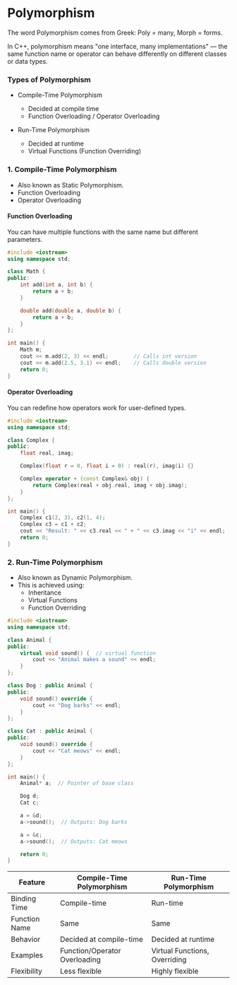 # Polymorphism

The word Polymorphism comes from Greek:
Poly = many, Morph = forms.

In C++, polymorphism means "one interface, many implementations" — the same function name or operator can behave differently on different classes or data types.

### Types of Polymorphism

- Compile-Time Polymorphism	
  - Decided at compile time	
  - Function Overloading / Operator Overloading

- Run-Time Polymorphism	
  - Decided at runtime	
  - Virtual Functions (Function Overriding)


### 1. Compile-Time Polymorphism
- Also known as Static Polymorphism.
- Function Overloading
- Operator Overloading


#### Function Overloading

You can have multiple functions with the same name but different parameters.

```cpp
#include <iostream>
using namespace std;

class Math {
public:
    int add(int a, int b) {
        return a + b;
    }

    double add(double a, double b) {
        return a + b;
    }
};

int main() {
    Math m;
    cout << m.add(2, 3) << endl;        // Calls int version
    cout << m.add(2.5, 3.1) << endl;    // Calls double version
    return 0;
}
```

#### Operator Overloading

You can redefine how operators work for user-defined types.

```cpp
#include <iostream>
using namespace std;

class Complex {
public:
    float real, imag;

    Complex(float r = 0, float i = 0) : real(r), imag(i) {}

    Complex operator + (const Complex& obj) {
        return Complex(real + obj.real, imag + obj.imag);
    }
};

int main() {
    Complex c1(2, 3), c2(1, 4);
    Complex c3 = c1 + c2;
    cout << "Result: " << c3.real << " + " << c3.imag << "i" << endl;
    return 0;
}

```

### 2. Run-Time Polymorphism
- Also known as Dynamic Polymorphism.
- This is achieved using:
  - Inheritance
  - Virtual Functions
  - Function Overriding

```cpp
#include <iostream>
using namespace std;

class Animal {
public:
    virtual void sound() {  // virtual function
        cout << "Animal makes a sound" << endl;
    }
};

class Dog : public Animal {
public:
    void sound() override {
        cout << "Dog barks" << endl;
    }
};

class Cat : public Animal {
public:
    void sound() override {
        cout << "Cat meows" << endl;
    }
};

int main() {
    Animal* a;  // Pointer of base class

    Dog d;
    Cat c;

    a = &d;
    a->sound();  // Outputs: Dog barks

    a = &c;
    a->sound();  // Outputs: Cat meows

    return 0;
}
```


| Feature       | Compile-Time Polymorphism     | Run-Time Polymorphism         |
| ------------- | ----------------------------- | ----------------------------- |
| Binding Time  | Compile-time                  | Run-time                      |
| Function Name | Same                          | Same                          |
| Behavior      | Decided at compile-time       | Decided at runtime            |
| Examples      | Function/Operator Overloading | Virtual Functions, Overriding |
| Flexibility   | Less flexible                 | Highly flexible               |
